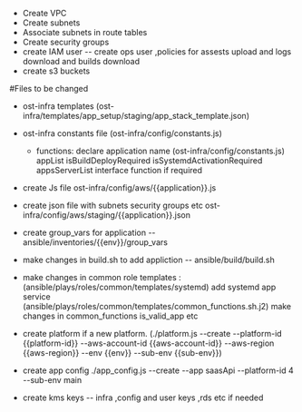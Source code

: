 * Create VPC
* Create subnets 
* Associate subnets in route tables 
* Create security groups 
* create IAM user -- create ops user ,policies for assests upload and logs download and builds download 
* create s3 buckets 


#Files to be changed 
* ost-infra templates (ost-infra/templates/app_setup/staging/app_stack_template.json)
* ost-infra constants file (ost-infra/config/constants.js)
    * functions: declare application name (ost-infra/config/constants.js)
                 appList
                 isBuildDeployRequired
                 isSystemdActivationRequired
                 appsServerList
                 interface function if required 
* create Js file ost-infra/config/aws/{{application}}.js
* create json file with subnets security groups etc ost-infra/config/aws/staging/{{application}}.json
* create group_vars for application -- ansible/inventories/{{env}}/group_vars
* make changes in build.sh to add appliction -- ansible/build/build.sh
* make changes in common role templates : (ansible/plays/roles/common/templates/systemd) add  systemd app service 
                                          (ansible/plays/roles/common/templates/common_functions.sh.j2) make changes in common_functions is_valid_app etc

* create platform if a new platform. (./platform.js --create  --platform-id {{platform-id}} --aws-account-id {{aws-account-id}} --aws-region  {{aws-region}} --env {{env}} --sub-env {{sub-env}})
* create app config  ./app_config.js --create --app saasApi --platform-id 4 --sub-env main 
  
* create kms keys -- infra ,config and user keys ,rds etc if needed 
